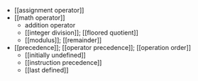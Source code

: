 - [[assignment operator]]
- [[math operator]]
    - addition operator
    - [[integer division]]; [[floored quotient]]
    - [[modulus]]; [[remainder]]
- [[precedence]]; [[operator precedence]]; [[operation order]]
    - [[initially undefined]]
    - [[instruction precedence]]
    - [[last defined]]
